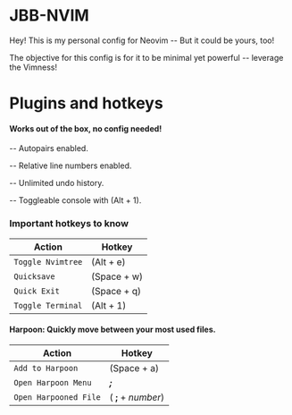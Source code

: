 # JBB-NVIM

Hey! This is my personal config for Neovim -- But it could be yours, too!

The objective for this config is for it to be minimal yet powerful -- leverage the Vimness!
# Plugins and hotkeys
#### Works out of the box, no config needed!
-- Autopairs enabled.

-- Relative line numbers enabled.

-- Unlimited undo history.

-- Toggleable console with (Alt + 1).

### Important hotkeys to know


| Action                          | Hotkey                         |
|-------------------------------|-----------------------------|
|`Toggle Nvimtree`            |(Alt  + e)          |
|`Quicksave`            |(Space + w)           |
|`Quick Exit`|(Space + q)
|`Toggle Terminal`|(Alt + 1)


#### Harpoon: Quickly move between your most used files.
| Action                          | Hotkey                         |
|-------------------------------|-----------------------------|
|`Add to Harpoon`            |(Space + a)          |
|`Open Harpoon Menu`            |***;***          |
|`Open Harpooned File`|( **;** + _number_)

